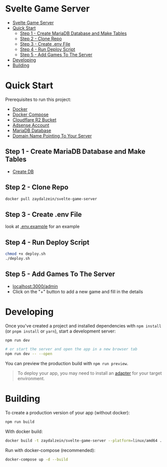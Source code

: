 # Svelte Game Server
- [Svelte Game Server](#svelte-game-server)
- [Quick Start](#quick-start)
  - [Step 1 - Create MariaDB Database and Make Tables](#step-1---create-mariadb-database-and-make-tables)
  - [Step 2 - Clone Repo](#step-2---clone-repo)
  - [Step 3 - Create .env File](#step-3---create-env-file)
  - [Step 4 - Run Deploy Script](#step-4---run-deploy-script)
  - [Step 5 - Add Games To The Server](#step-5---add-games-to-the-server)
- [Developing](#developing)
- [Building](#building)

# Quick Start

Prerequisites to run this project:
- [Docker](https://docs.docker.com/get-docker/)
- [Docker Compose](https://docs.docker.com/compose/install/)
- [Cloudflare R2 Bucket](https://developers.cloudflare.com/r2/)
- [Adsense Account](https://www.google.com/adsense/start/)
- [MariaDB Database](https://mariadb.org/download/)
- [Domain Name Pointing To Your Server](https://www.namecheap.com/support/knowledgebase/article.aspx/319/2237/how-can-i-set-up-an-a-address-record-for-my-domain)

## Step 1 - Create MariaDB Database and Make Tables
- [Create DB](./DB.md)

## Step 2 - Clone Repo
```bash
docker pull zaydalzein/svelte-game-server
```

## Step 3 - Create .env File 
look at [.env.example](./.env.example) for an example

## Step 4 - Run Deploy Script
```bash
chmod +x deploy.sh
./deploy.sh
```

## Step 5 - Add Games To The Server
- [localhost:3000/admin](http://localhost:3000/admin)
- Click on the "+" button to add a new game and fill in the details


# Developing

Once you've created a project and installed dependencies with `npm install` (or `pnpm install` or `yarn`), start a development server:

```bash
npm run dev

# or start the server and open the app in a new browser tab
npm run dev -- --open
```
You can preview the production build with `npm run preview`.

> To deploy your app, you may need to install an [adapter](https://kit.svelte.dev/docs/adapters) for your target environment.

# Building

To create a production version of your app (without docker):

```bash
npm run build
```

With docker build:
```bash
docker build -t zaydalzein/svelte-game-server --platform=linux/amd64 .
```

Run with docker-compose (recommended):
```bash
docker-compose up -d --build
```



